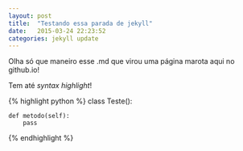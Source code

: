 ```yaml
---
layout: post
title:  "Testando essa parada de jekyll"
date:   2015-03-24 22:23:52
categories: jekyll update
---
```


Olha só que maneiro esse .md que virou uma página marota aqui no github.io!

Tem até *syntax highlight*!

{% highlight python %}
class Teste():

    def metodo(self):
        pass
{% endhighlight %}


[jekyll]:      http://jekyllrb.com
[jekyll-gh]:   https://github.com/jekyll/jekyll
[jekyll-help]: https://github.com/jekyll/jekyll-help
